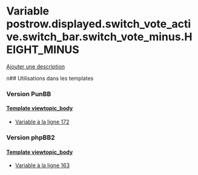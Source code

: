 # Variable postrow.displayed.switch_vote_active.switch_bar.switch_vote_minus.HEIGHT_MINUS
[Ajouter une description](https://fa-tvars.appspot.com/postrow.displayed.switch_vote_active.switch_bar.switch_vote_minus.HEIGHT_MINUS)

n## Utilisations dans les templates

### Version PunBB

#### [Template viewtopic_body](punbb/viewtopic_body.md)
* [Variable à la ligne 172](../punbb/viewtopic_body.tpl#L172)

### Version phpBB2

#### [Template viewtopic_body](subsilver/viewtopic_body.md)
* [Variable à la ligne 163](../subsilver/viewtopic_body.tpl#L163)